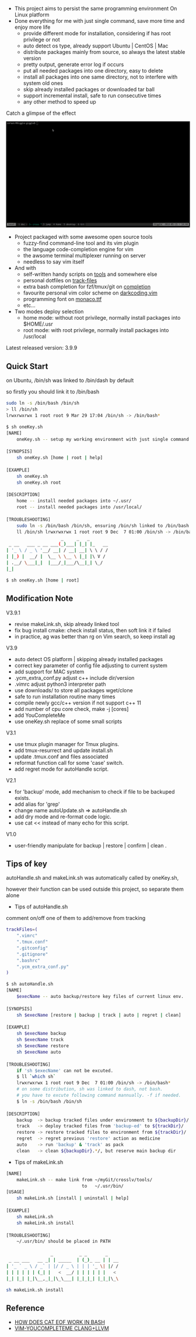 - This project aims to persist the same programming environment On Linux platform
- Done everything for me with just single command, save more time and enjoy more life
    - provide different mode for installation, considering if has root privilege or not
    - auto detect os type, already support Ubuntu | CentOS | Mac
    - distribute packages mainly from source, so always the latest stable version
    - pretty output, generate error log if occurs
    - put all needed packages into one directory, easy to delete
    - install all packages into one same directory, not to interfere with system old ones
    - skip already installed packages or downloaded tar ball
    - support incremental install, safe to run consecutive times
    - any other method to speed up

Catch a glimpse of the effect

![](https://github.com/xiangp126/crosslv/blob/master/gif/crosslv.gif)

- Project packaged with some awesome open source tools
    - fuzzy-find command-line tool and its vim plugin
    - the language code-completion engine for vim
    - the awsome terminal multiplexer running on server
    - needless to say vim itself
- And with
    - self-written handy scripts on [tools](https://github.com/xiangp126/crosslv/blob/master/tools) and somewhere else
    - personal dotfiles on [track-files](https://github.com/xiangp126/crosslv/blob/master/track-files)
    - extra bash completion for fzf/tmux/git on [completion](https://github.com/xiangp126/crosslv/blob/master/completion)
    - favourite personal vim color scheme on [darkcoding.vim](https://github.com/xiangp126/crosslv/blob/master/vim-colors/darkcoding.vim)
    - programming font on [monaco.ttf](https://github.com/xiangp126/crosslv/blob/master/fonts/monaco.ttf)
    - etc...
- Two modes deploy selection
    - home mode: without root privilege, normally install packages into $HOME/.usr
    - root mode: with root privilege, normally install packages into /usr/local

Latest released version: 3.9.9

## Quick Start
on Ubuntu, /bin/sh was linked to /bin/dash by default

so firstly you should link it to /bin/bash

```bash
sudo ln -s /bin/bash /bin/sh
> ll /bin/sh
lrwxrwxrwx 1 root root 9 Mar 29 17:04 /bin/sh -> /bin/bash*
```

```bash
$ sh oneKey.sh
[NAME]
    oneKey.sh -- setup my working environment with just single command

[SYNOPSIS]
    sh oneKey.sh [home | root | help]

[EXAMPLE]
    sh oneKey.sh
    sh oneKey.sh root

[DESCRIPTION]
    home -- install needed packages into ~/.usr/
    root -- install needed packages into /usr/local/

[TROUBLESHOOTING]
    sudo ln -s /bin/bash /bin/sh, ensuring /bin/sh linked to /bin/bash.
    ll /bin/sh lrwxrwxrwx 1 root root 9 Dec  7 01:00 /bin/sh -> /bin/bash*
                     _     _   _
 _ __   ___ _ __ ___(_)___| |_| |_   __
| '_ \ / _ \ '__/ __| / __| __| \ \ / /
| |_) |  __/ |  \__ \ \__ \ |_| |\ V /
| .__/ \___|_|  |___/_|___/\__|_| \_/
|_|

```
```bash
$ sh oneKey.sh [home | root]
```

## Modification Note
V3.9.1
* revise makeLink.sh, skip already linked tool
* fix bug install cmake: check install status, then soft link it if failed
* in practice, ag was better than rg on Vim search, so keep install ag

V3.9
* auto detect OS platform | skipping already installed packages
* correct key parameter of config file adjusting to current system
* add support for MAC system
* .ycm_extra_conf.py adjust c++ include dir/version
* .vimrc adjust python3 interpreter path
* use downloads/ to store all packages wget/clone
* safe to run installation routine many times
* compile newly gcc/c++ version if not support c++ 11
* add number of cpu core check, make -j [cores]
* add YouCompleteMe
* use oneKey.sh replace of some small scripts

V3.1
* use tmux plugin manager for Tmux plugins.
* add tmux-resurrect and update install.sh
* update .tmux.conf and files associated
* reformat function call for some 'case' switch.
* add regret mode for autoHandle script.

V2.1
* for 'backup' mode, add mechanism to check if file to be backuped exists.
* add alias for 'grep'
* change name autoUpdate.sh => autoHandle.sh
* add dry mode and re-format code logic.
* use cat << instead of many echo for this script.

V1.0
* user-friendly manipulate for backup | restore | confirm | clean .

## Tips of key

autoHandle.sh and makeLink.sh was automatically called by oneKey.sh,

however their function can be used outside this project, so separate them alone

- Tips of autoHandle.sh

comment on/off one of them to add/remove from tracking

```bash
trackFiles=(
    ".vimrc"
    ".tmux.conf"
    ".gitconfig"
    ".gitignore"
    ".bashrc"
    ".ycm_extra_conf.py"
)
```

```bash
$ sh autoHandle.sh
[NAME]
    $execName -- auto backup/restore key files of current linux env.

[SYNOPSIS]
    sh $execName [restore | backup | track | auto | regret | clean]

[EXAMPLE]
    sh $execName backup
    sh $execName track
    sh $execName restore
    sh $execName auto

[TROUBLESHOOTING]
    if 'sh $execName' can not be excuted.
    $ ll `which sh`
    lrwxrwxrwx 1 root root 9 Dec  7 01:00 /bin/sh -> /bin/bash*
    # on some distribution, sh was linked to dash, not bash.
    # you have to excute following command mannually. -f if needed.
    $ ln -s /bin/bash /bin/sh

[DESCRIPTION]
    backup  -> backup tracked files under environment to ${backupDir}/
    track   -> deploy tracked files from 'backup-ed' to ${trackDir}/
    restore -> restore tracked files to environment from ${trackDir}/
    regret  -> regret previous 'restore' action as medicine
    auto    -> run 'backup' & 'track' as pack
    clean   -> clean ${backupDir}.*/, but reserve main backup dir
```

- Tips of makeLink.sh

```bash
[NAME]
    makeLink.sh -- make link from ~/myGit/crosslv/tools/
                             to   ~/.usr/bin/
[USAGE]
    sh makeLink.sh [install | uninstall | help]

[EXAMPLE]
    sh makeLink.sh
    sh makeLink.sh install

[TROUBLESHOOTING]
    ~/.usr/bin/ should be placed in PATH

                 _          _ _       _
 _ __ ___   __ _| | _____  | (_)_ __ | | __
| '_ ` _ \ / _` | |/ / _ \ | | | '_ \| |/ /
| | | | | | (_| |   <  __/ | | | | | |   <
|_| |_| |_|\__,_|_|\_\___| |_|_|_| |_|_|\_\

```
```bash
sh makeLink.sh install
```

## Reference
- [HOW DOES CAT EOF WORK IN BASH](https://stackoverflow.com/questions/2500436/how-does-cat-eof-work-in-bash)
- [VIM-YOUCOMPLETEME CLANG+LLVM](https://www.jianshu.com/p/c24f919097b3)
